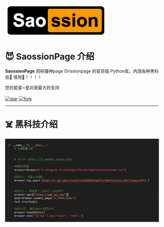 
![输入图片说明](sao111.png)


#  😈 SaossionPage 介绍 



 **SaossionPage**   简称骚神page   Drissionpage 的变异版 Python库，内涵各种黑科技👹 慎用🔞！！！！

您的星星⭐是对我最大的支持

<a href='https://gitee.com/haiyang0726/SaossionPage/stargazers'><img src='https://gitee.com/haiyang0726/SaossionPage/badge/star.svg?theme=dark' alt='star'></img></a> <a href='https://gitee.com/g1879/DrissionPage/members'><img src='https://gitee.com/haiyang0726/SaossionPage/badge/fork.svg?theme=dark' alt='fork'></img></a>

---



#  ☠️ 黑科技介绍

![输入图片说明](aa.png)